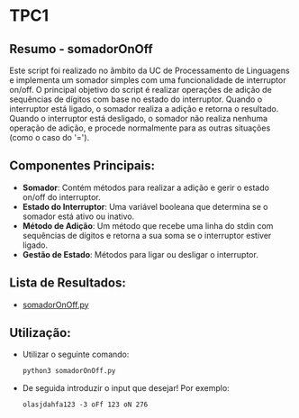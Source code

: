 # TPC1

## Resumo - somadorOnOff
Este script foi realizado no âmbito da UC de Processamento de Linguagens e implementa um somador simples com uma funcionalidade de interruptor on/off. O principal objetivo do script é realizar operações de adição de sequências de dígitos com base no estado do interruptor. Quando o interruptor está ligado, o somador realiza a adição e retorna o resultado. Quando o interruptor está desligado, o somador não realiza nenhuma operação de adição, e procede normalmente para as outras situações (como o caso do '=').

## Componentes Principais:
 - **Somador**: Contém métodos para realizar a adição e gerir o estado on/off do interruptor.
 - **Estado do Interruptor**: Uma variável booleana que determina se o somador está ativo ou inativo.
 - **Método de Adição**: Um método que recebe uma linha do stdin com sequências de dígitos e retorna a sua soma se o interruptor estiver ligado.
 - **Gestão de Estado**: Métodos para ligar ou desligar o interruptor.

## **Lista de Resultados**: 
   - [somadorOnOff.py](./TPC1/somadorOnOff.py)

## Utilização:
 - Utilizar o seguinte comando:
    ```sh
    python3 somadorOnOff.py
    ```
 - De seguida introduzir o input que desejar! Por exemplo:
    ```
    olasjdahfa123 -3 oFf 123 oN 276
    ```